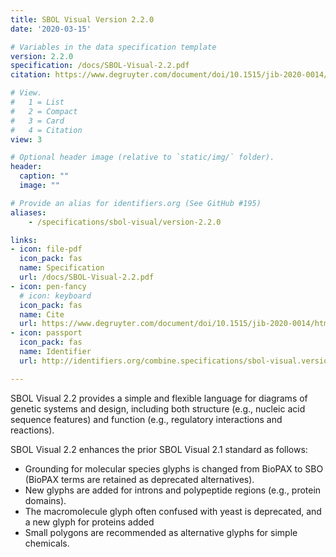 ```yaml
---
title: SBOL Visual Version 2.2.0
date: '2020-03-15'

# Variables in the data specification template
version: 2.2.0
specification: /docs/SBOL-Visual-2.2.pdf
citation: https://www.degruyter.com/document/doi/10.1515/jib-2020-0014/html

# View.
#   1 = List
#   2 = Compact
#   3 = Card
#   4 = Citation
view: 3

# Optional header image (relative to `static/img/` folder).
header:
  caption: ""
  image: ""

# Provide an alias for identifiers.org (See GitHub #195)
aliases:
    - /specifications/sbol-visual/version-2.2.0

links:
- icon: file-pdf
  icon_pack: fas
  name: Specification
  url: /docs/SBOL-Visual-2.2.pdf
- icon: pen-fancy
  # icon: keyboard
  icon_pack: fas
  name: Cite
  url: https://www.degruyter.com/document/doi/10.1515/jib-2020-0014/html
- icon: passport
  icon_pack: fas
  name: Identifier
  url: http://identifiers.org/combine.specifications/sbol-visual.version-2.2.0

---
```


SBOL Visual 2.2 provides a simple and flexible language for diagrams
of genetic systems and design, including both structure (e.g., nucleic
acid sequence features) and function (e.g., regulatory interactions
and reactions).

SBOL Visual 2.2 enhances the prior SBOL Visual 2.1 standard as
follows:

* Grounding for molecular species glyphs is changed from BioPAX to SBO
  (BioPAX terms are retained as deprecated alternatives).
* New glyphs are added for introns and polypeptide regions (e.g., protein domains).
* The macromolecule glyph often confused with yeast is deprecated, and a new glyph for proteins added
* Small polygons are recommended as alternative glyphs for simple chemicals.